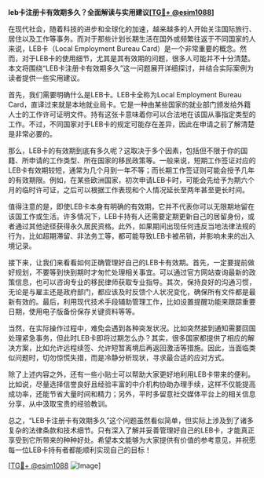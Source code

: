 **leb卡注册卡有效期多久？全面解读与实用建议[[TG💪+ @esim1088](https://t.me/s/esim1088)]**

在现代社会，随着科技的进步和全球化的加速，越来越多的人开始关注国际旅行、居住以及工作等事务。而对于那些计划长期生活在国外或频繁往返于不同国家的人来说，LEB卡（Local Employment Bureau Card）是一个非常重要的概念。然而，对于LEB卡的使用细节，尤其是其有效期的问题，很多人可能并不十分清楚。本文将围绕“LEB卡注册卡有效期多久”这一问题展开详细探讨，并结合实际案例为读者提供一些实用建议。

首先，我们需要明确什么是LEB卡。LEB卡全称为Local Employment Bureau Card，直译过来就是本地就业局卡。它是一种由某些国家的就业部门颁发给外籍人士的工作许可证明文件。持有这张卡意味着你可以合法地在该国从事指定类型的工作。不过，不同国家对于LEB卡的规定可能存在差异，因此在申请之前了解清楚是非常必要的。

那么，LEB卡的有效期到底有多久呢？这取决于多个因素，包括但不限于你的国籍、所申请的工作类型、所在国家的移民政策等。一般来说，短期工作签证对应的LEB卡有效期较短，通常为几个月到一年不等；而长期工作签证则可能会授予几年的有效期限。例如，在某些欧洲国家，初次申请LEB卡时，可能会先给予为期六个月的临时许可证，之后可以根据工作表现和个人情况延长至两年甚至更长时间。

值得注意的是，即使LEB卡本身有明确的有效期，它并不代表你可以无限期地留在该国工作或生活。许多情况下，LEB卡持有人还需要定期更新自己的居留身份，或者通过其他途径获得永久居民资格。此外，如果期间出现任何违反当地法律法规的行为，比如超期滞留、非法务工等，都可能导致LEB卡被吊销，并影响未来的出入境记录。

接下来，让我们来看看如何正确管理好自己的LEB卡有效期。首先，一定要提前做好规划，不要等到快到期时才匆忙处理相关事宜。可以通过官方网站查询最新的政策信息，也可以咨询专业的移民律师获取专业指导。其次，保持良好的沟通习惯，无论是与雇主还是政府部门，都应该及时反馈个人状况变化，确保所有文件都是最新有效的。最后，利用现代技术手段辅助管理工作，比如设置提醒功能来跟踪重要日期，使用电子版备份保存关键资料等等。

当然，在实际操作过程中，难免会遇到各种突发状况。比如突然接到通知需要回国处理紧急事务，但此时LEB卡即将过期怎么办？其实，很多国家都提供了相应的解决方案，比如允许远程续签、允许短暂离境后再返回激活等措施。因此，当面临类似问题时，切勿惊慌失措，而是冷静分析现状，寻求最合适的应对方式。

除了上述内容之外，还有一些小贴士可以帮助大家更好地利用LEB卡带来的便利。比如说，尽量选择信誉良好且经验丰富的中介机构协助办理手续，这样不仅能提高成功率，还能节省大量时间和精力；另外，平时多留意社交媒体平台上的相关信息分享，从中汲取宝贵的经验教训。

总之，“LEB卡注册卡有效期多久”这个问题虽然看似简单，但实际上涉及到了诸多复杂的法律条款和技术细节。只有深入了解并妥善管理好自己的LEB卡，才能真正享受到它所带来的种种好处。希望本文能够为大家提供有价值的参考意见，并祝愿每一位LEB卡持有者都能顺利实现自己的目标！

[[TG💪+ @esim1088](https://t.me/s/esim1088) ![Image](https://i.postimg.cc/4NQfJmqS/Snipaste-2025-05-13-00-14-12.png)]
